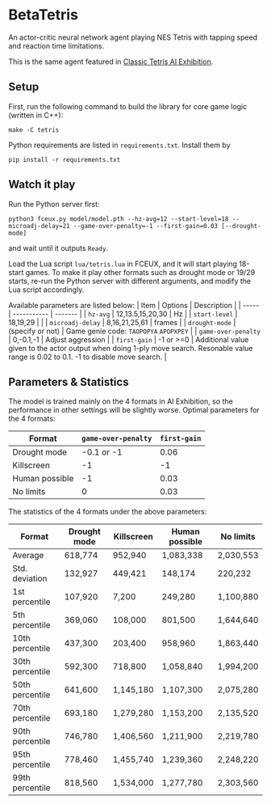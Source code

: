 # BetaTetris

An actor-critic neural network agent playing NES Tetris with tapping speed and reaction time limitations.

This is the same agent featured in [Classic Tetris AI Exhibition](https://www.twitch.tv/videos/1073802901).

## Setup

First, run the following command to build the library for core game logic (written in C++):
```
make -C tetris
```

Python requirements are listed in `requirements.txt`. Install them by
```
pip install -r requirements.txt
```

## Watch it play

Run the Python server first:
```
python3 fceux.py model/model.pth --hz-avg=12 --start-level=18 --microadj-delay=21 --game-over-penalty=-1 --first-gain=0.03 [--drought-mode]
```
and wait until it outputs `Ready`.

Load the Lua script `lua/tetris.lua` in FCEUX, and it will start playing 18-start games. To make it play other formats such as drought mode or 19/29 starts, re-run the Python server with different arguments, and modify the Lua script accordingly.

Available parameters are listed below:
| Item | Options | Description |
| ----- | ----------- | ------- |
| `hz-avg` | 12,13.5,15,20,30 | Hz |
| `start-level` | 18,19,29 | |
| `microadj-delay` | 8,16,21,25,61 | frames |
| `drought-mode` | (specify or not) | Game genie code: `TAOPOPYA` `APOPXPEY` |
| `game-over-penalty` | 0,-0.1,-1 | Adjust aggression |
| `first-gain` | -1 or >=0 | Additional value given to the actor output when doing 1-ply move search. Resonable value range is 0.02 to 0.1. -1 to disable move search. |

## Parameters & Statistics

The model is trained mainly on the 4 formats in AI Exhibition, so the performance in other settings will be slightly worse. Optimal parameters for the 4 formats:

| Format | `game-over-penalty` | `first-gain` |
| ----- | ----------- | ------- |
| Drought mode | -0.1 or -1 | 0.06 |
| Killscreen | -1 | -1 |
| Human possible | -1 | 0.03 |
| No limits | 0 | 0.03 |

The statistics of the 4 formats under the above parameters:

| Format |  Drought mode  |  Killscreen  |  Human possible  |  No limits  |
| --- |  ---  |  ---  |  ---  |  ---  |
| Average |  618,774  |  952,940  |  1,083,338  |  2,030,553  |
| Std. deviation |  132,927  |  449,421  |  148,174  |  220,232  |
| 1st percentile |  107,920  |  7,200  |  249,280  |  1,100,880  |
| 5th percentile |  369,060  |  108,000  |  801,500  |  1,644,640  |
| 10th percentile |  437,300  |  203,400  |  958,960  |  1,863,440  |
| 30th percentile |  592,300  |  718,800  |  1,058,840  |  1,994,200  |
| 50th percentile |  641,600  |  1,145,180  |  1,107,300  |  2,075,280  |
| 70th percentile |  693,180  |  1,279,280  |  1,153,200  |  2,135,520  |
| 90th percentile |  746,780  |  1,406,560  |  1,211,900  |  2,219,780  |
| 95th percentile |  778,460  |  1,455,740  |  1,239,360  |  2,248,220  |
| 99th percentile |  818,560  |  1,534,000  |  1,277,780  |  2,303,560  |
